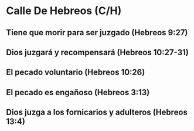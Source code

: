 # Calle De Hebreos (C/H)

## Tiene que morir para ser juzgado (Hebreos 9:27)

## Dios juzgará y recompensará (Hebreos 10:27-31)

## El pecado voluntario (Hebreos 10:26)

## El pecado es engañoso (Hebreos 3:13)

## Dios juzga a los fornicarios y adulteros (Hebreos 13:4)



